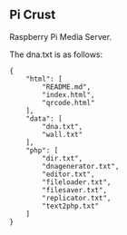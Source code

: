 ## Pi Crust

Raspberry Pi Media Server.


The dna.txt is as follows:

```
{
    "html": [
        "README.md",
        "index.html",
        "qrcode.html"
    ],
    "data": [
        "dna.txt",
        "wall.txt"
    ],
    "php": [
        "dir.txt",
        "dnagenerator.txt",
        "editor.txt",
        "fileloader.txt",
        "filesaver.txt",
        "replicator.txt",
        "text2php.txt"
    ]
}
```